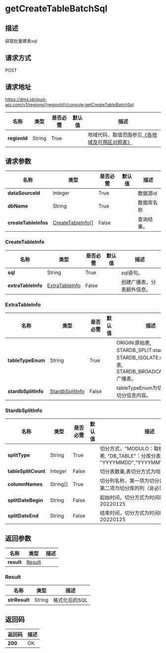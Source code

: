 # getCreateTableBatchSql


## 描述
获取批量建表sql

## 请求方式
POST

## 请求地址
https://dms.jdcloud-api.com/v1/regions/{regionId}/console:getCreateTableBatchSql

|名称|类型|是否必需|默认值|描述|
|---|---|---|---|---|
|**regionId**|String|True| |地域代码，取值范围参见[《各地域及可用区对照表》](../Enum-Definitions/Regions-AZ.md)|

## 请求参数
|名称|类型|是否必需|默认值|描述|
|---|---|---|---|---|
|**dataSourceId**|Integer|True| |数据源id|
|**dbName**|String|True| |数据库名称|
|**createTableInfos**|[CreateTableInfo[]](#createtableinfo)|False| |查询结果。|

### <div id="CreateTableInfo">CreateTableInfo</div>
|名称|类型|是否必需|默认值|描述|
|---|---|---|---|---|
|**sql**|String|True| |sql语句。|
|**extraTableInfo**|[ExtraTableInfo](#extratableinfo)|False| |创建广播表，分表额外信息。|
### <div id="ExtraTableInfo">ExtraTableInfo</div>
|名称|类型|是否必需|默认值|描述|
|---|---|---|---|---|
|**tableTypeEnum**|String|True| |ORIGIN:原始表, STARDB_SPLIT:stardb切分表, STARDB_ISOLATE:stardb孤立表, STARDB_BROADCAST:stardb广播表。|
|**stardbSplitInfo**|[StardbSplitInfo](#stardbsplitinfo)|False| |tableTypeEnum为切分表时的切分信息内容。|
### <div id="StardbSplitInfo">StardbSplitInfo</div>
|名称|类型|是否必需|默认值|描述|
|---|---|---|---|---|
|**splitType**|String|True| |切分方式，"MODULO：取模, "HASH"：哈希, "DB_TABLE"：分库分表, "YYYYMMDD","YYYYMM","MM","MMDD"|
|**tableSplitCount**|Integer|False| |切分表数量,表切分方式为哈希取模时必需|
|**columnNames**|String[]|True| |切分列名称，第一项为切分表的列（必需），第二项为切分库的列（非必需)|
|**splitDateBegin**|String|False| |起始时间，切分方式为时间时必需，格式为20220125|
|**splitDateEnd**|String|False| |结束时间，切分方式为时间时必需，格式为20220125|

## 返回参数
|名称|类型|描述|
|---|---|---|
|**result**|[Result](#result)| |

### <div id="Result">Result</div>
|名称|类型|描述|
|---|---|---|
|**strResult**|String|格式化后的SQL|

## 返回码
|返回码|描述|
|---|---|
|**200**|OK|
